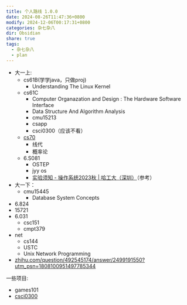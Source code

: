 ```yaml
---
title: 个人路线 1.0.0
date: 2024-08-26T11:47:36+0800
modify: 2024-12-06T00:17:31+0800
categories: 杂七杂八
dir: Obsidian
share: true
tags:
  - 杂七杂八
  - plan
---
```


- 大一上:
	- cs61B(学学java，只做proj)
		- Understanding The Linux Kernel
	- cs61C
		- Computer Organazation and Design : The Hardware Software Interface
		- Data Structure And Algorithm Analysis
		- cmu15213
		- csapp
		- csci0300（应该不看）
	- [cs70](cs70/cs70.md)
		- 线代
		- 概率论
	- 6.S081
		- OSTEP
		- jyy os
		- [实验须知 - 操作系统2023秋 | 哈工大（深圳）](https://hitsz-cslab.gitee.io/os-labs/)（参考）
- 大一下：
	- cmu15445
		- Database System Concepts
- 6.824
- 15721
- 6.031
	- csc151
	- cmpt379
- net
	- cs144
	- USTC
	- Unix Network Programming
- [zhihu.com/question/492545174/answer/2499191550?utm\_psn=1808100951497785344](https://www.zhihu.com/question/492545174/answer/2499191550?utm_psn=1808100951497785344)

一些项目:

- games101
- [csci0300](https://cs.brown.edu/courses/csci0300/2024/schedule.html)
